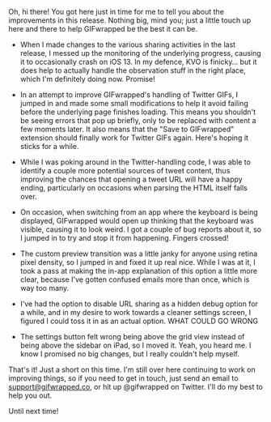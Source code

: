 Oh, hi there! You got here just in time for me to tell you about the improvements in this release. Nothing big, mind you; just a little touch up here and there to help GIFwrapped be the best it can be.

- When I made changes to the various sharing activities in the last release, I messed up the monitoring of the underlying progress, causing it to occasionally crash on iOS 13. In my defence, KVO is finicky… but it does help to actually handle the observation stuff in the right place, which I'm definitely doing now. Promise!

- In an attempt to improve GIFwrapped's handling of Twitter GIFs, I jumped in and made some small modifications to help it avoid failing before the underlying page finishes loading. This means you shouldn't be seeing errors that pop up briefly, only to be replaced with content a few moments later. It also means that the "Save to GIFwrapped" extension should finally work for Twitter GIFs again. Here's hoping it sticks for a while.

- While I was poking around in the Twitter-handling code, I was able to identify a couple more potential sources of tweet content, thus improving the chances that opening a tweet URL will have a happy ending, particularly on occasions when parsing the HTML itself falls over.

- On occasion, when switching from an app where the keyboard is being displayed, GIFwrapped would open up thinking that the keyboard was visible, causing it to look weird. I got a couple of bug reports about it, so I jumped in to try and stop it from happening. Fingers crossed!

- The custom preview transition was a little janky for anyone using retina pixel density, so I jumped in and fixed it up real nice. While I was at it, I took a pass at making the in-app explanation of this option a little more clear, because I've gotten confused emails more than once, which is way too many.

- I've had the option to disable URL sharing as a hidden debug option for a while, and in my desire to work towards a cleaner settings screen, I figured I could toss it in as an actual option. WHAT COULD GO WRONG

- The settings button felt wrong being above the grid view instead of being above the sidebar on iPad, so I moved it. Yeah, you heard me. I know I promised no big changes, but I really couldn't help myself.

That's it! Just a short on this time. I'm still over here continuing to work on improving things, so if you need to get in touch, just send an email to support@gifwrapped.co, or hit up @gifwrapped on Twitter. I'll do my best to help you out.

Until next time!